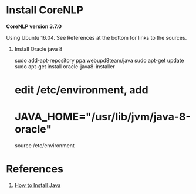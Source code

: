 # Install CoreNLP
**CoreNLP version 3.7.0**

Using Ubuntu 16.04. See References at the bottom for links to the sources.


1) Install Oracle java 8

    sudo add-apt-repository ppa:webupd8team/java
    sudo apt-get update
    sudo apt-get install oracle-java8-installer
    # edit /etc/environment, add
    # JAVA_HOME="/usr/lib/jvm/java-8-oracle"
    source /etc/environment
    

# References

1) [How to Install Java](https://www.digitalocean.com/community/tutorials/how-to-install-java-with-apt-get-on-ubuntu-16-04)
